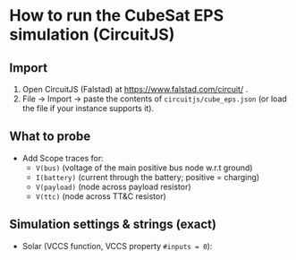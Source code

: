 # How to run the CubeSat EPS simulation (CircuitJS)

## Import
1. Open CircuitJS (Falstad) at https://www.falstad.com/circuit/ .
2. File → Import → paste the contents of `circuitjs/cube_eps.json` (or load the file if your instance supports it).

## What to probe
- Add Scope traces for:
  - `V(bus)` (voltage of the main positive bus node w.r.t ground)
  - `I(battery)` (current through the battery; positive = charging)
  - `V(payload)` (node across payload resistor)
  - `V(ttc)` (node across TT&C resistor)

## Simulation settings & strings (exact)
- Solar (VCCS function, VCCS property `#inputs = 0`):
